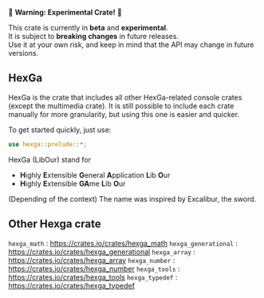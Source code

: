🚧 **Warning: Experimental Crate!** 🚧

This crate is currently in **beta** and **experimental**.  
It is subject to **breaking changes** in future releases.  
Use it at your own risk, and keep in mind that the API may change in future versions.

## HexGa

HexGa is the crate that includes all other HexGa-related console crates (except the multimedia crate).
It is still possible to include each crate manually for more granularity, but using this one is easier and quicker.

To get started quickly, just use:

```rust
use hexga::prelude::*;
```


HexGa (LibOur) stand for

- **H**ighly **E**xtensible **G**eneral **A**pplication **L**ib **O**ur
- **H**ighly **E**xtensible **GA**me **L**ib **O**ur

(Depending of the context)
The name was inspired by Excalibur, the sword.


## Other Hexga crate

`hexga_math` : https://crates.io/crates/hexga_math
`hexga_generational` : https://crates.io/crates/hexga_generational
`hexga_array` : https://crates.io/crates/hexga_array
`hexga_number` : https://crates.io/crates/hexga_number
`hexga_tools` : https://crates.io/crates/hexga_tools
`hexga_typedef` : https://crates.io/crates/hexga_typedef
